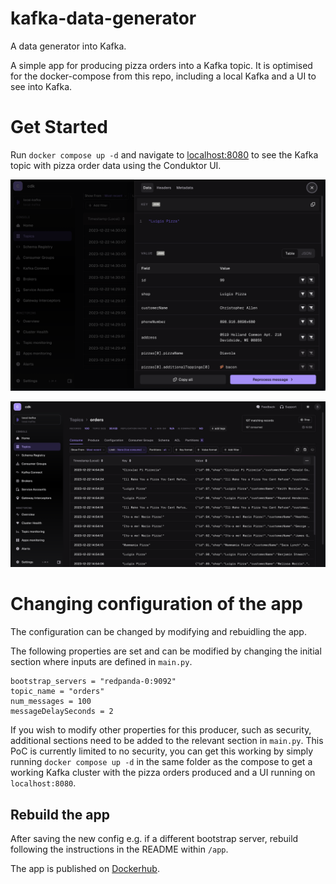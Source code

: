 # kafka-data-generator
A data generator into Kafka.

A simple app for producing pizza orders into a Kafka topic. It is optimised for the docker-compose from this repo, including a local Kafka and a UI to see into Kafka.

# Get Started

Run `docker compose up -d` and navigate to [localhost:8080](http://localhost:8080) to see the Kafka topic with pizza order data using the Conduktor UI.

![viewMessage](/images/view-message.png)

![consumer-page](/images/consumer-page.png)

# Changing configuration of the app

The configuration can be changed by modifying and rebuidling the app.

The following properties are set and can be modified by changing the initial section where inputs are defined in `main.py`.

```
bootstrap_servers = "redpanda-0:9092"
topic_name = "orders"
num_messages = 100
messageDelaySeconds = 2
```

If you wish to modify other properties for this producer, such as security, additional sections need to be added to the relevant section in `main.py`. This PoC is currently limited to no security, you can get this working by simply running `docker compose up -d` in the same folder as the compose to get a working Kafka cluster with the pizza orders produced and a UI running on `localhost:8080`.

## Rebuild the app

After saving the new config e.g. if a different bootstrap server, rebuild following the instructions in the README within `/app`.

The app is published on [Dockerhub](https://hub.docker.com/r/stuzanne/kafka-data-generator).


